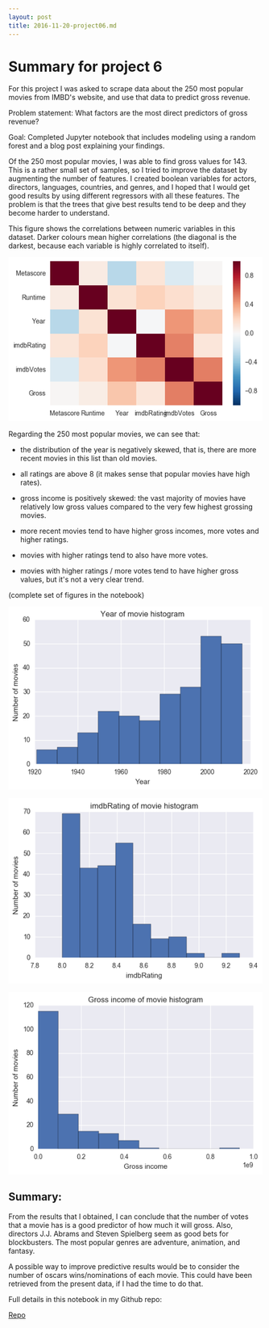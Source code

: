 ```yaml
---
layout: post
title: 2016-11-20-project06.md
---
```


# Summary for project 6

For this project I was asked to scrape data about the 250 most popular movies from IMBD's website, and use that data to predict gross revenue.

Problem statement: What factors are the most direct predictors of gross revenue? 

Goal: Completed Jupyter notebook that includes modeling using a random forest and a blog post explaining your findings.

Of the 250 most popular movies, I was able to find gross values for 143. This is a rather small set of samples, so I tried to improve the dataset by augmenting the number of features. I created boolean variables for actors, directors, languages, countries, and genres, and I hoped that I would get good results by using different regressors with all these features. The problem is that the trees that give best results tend to be deep and they become harder to understand.

This figure shows the correlations between numeric variables in this dataset.  Darker colours mean higher correlations (the diagonal is the darkest, because each variable is highly correlated to itself).

![](../images/2016-11-20-fig-correlations.png)

Regarding the 250 most popular movies, we can see that: 

- the distribution of the year is negatively skewed, that is, there are more recent movies in this list than old movies.

- all ratings are above 8 (it makes sense that popular movies have high rates).

- gross income is positively skewed: the vast majority of movies have relatively low gross values compared to the very few highest grossing movies.

- more recent movies tend to have higher gross incomes, more votes and higher ratings.

- movies with higher ratings tend to also have more votes.

- movies with higher ratings / more votes tend to have higher gross values, but it's not a very clear trend.

(complete set of figures in the notebook)

![](../images/2016-11-20-fig-year-histogram.png)

![](../images/2016-11-20-imdbrating-histogram.png)

![](../images/2016-11-20-gross-histogram.png)

## Summary:

From the results that I obtained, I can conclude that the number of votes that a movie has is a good predictor of how much it will gross. Also, directors J.J. Abrams and Steven Spielberg seem as good bets for blockbusters. The most popular genres are adventure, animation, and fantasy.

A possible way to improve predictive results would be to consider the number of oscars wins/nominations of each movie. This could have been retrieved from the present data, if I had the time to do that.

Full details in this notebook in my Github repo:

[Repo](https://github.com/acardocacho/DSI_LDN_1_HOMEWORK/blob/master/ana/week06-project/project06.ipynb)
